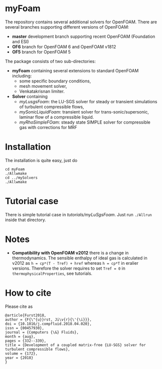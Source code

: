 # myFoam 

The repository contains several additional solvers for OpenFOAM. There are
several branches supporting different versions of OpenFOAM:

- **master** development branch supporting recent OpenFOAM (Foundation and ESI)
- **OF6** branch for OpenFOAM 6 and OpenFOAM v1812
- **OF5** branch for OpenFOAM 5


The package consists of two sub-directories:

- **myFoam** containing several extensions to standard OpenFOAM including:
  - some specific boundary conditions,
  - mesh movement solver,
  - Venkatakrisnan limiter.
- **Solver** containing
  - *myLusgsFoam*: the LU-SGS solver for steady or transient simulations
    of turbulent compressible flows, 
  - *mySonicLiquidFoam*: transient solver for trans-sonic/supersonic, laminar
    flow of a compressible liquid. 
  - *myRhoSimpleFOam*: steady state SIMPLE solver for compressible gas with corrections for MRF

# Installation
The installation is quite easy, just do

    cd myFoam
    ./Allwmake
	cd ../mySolvers
	./Allwmake

# Tutorial case
There is simple tutorial case in *tutorials/myLuSgsFoam*. Just run `./Allrun`
inside that directory.

# Notes
- **Compatibility with OpenFOAM v2012** there is a change in thermodynamics.
  The sensible enthalpy of ideal gas is calculated in v2012 as `h = cp*(T - Tref) + href`
  whereas `h = cp*T` in eralier versions. Therefore the solver requires to set
  `Tref = 0` in `thermophysicalProperties`, see tutorials.
  
# How to cite
Please cite as

    @article{Furst2018,
    author = {F{\"{u}}rst, Ji\v{r}{\'{\i}}},
    doi = {10.1016/j.compfluid.2018.04.020},
    issn = {00457930},
    journal = {Computers {\&} Fluids},
    month = {aug},
    pages = {332--339},
    title = {Development of a coupled matrix-free {LU-SGS} solver for turbulent compressible flows},
    volume = {172},
    year = {2018}
	}

	
